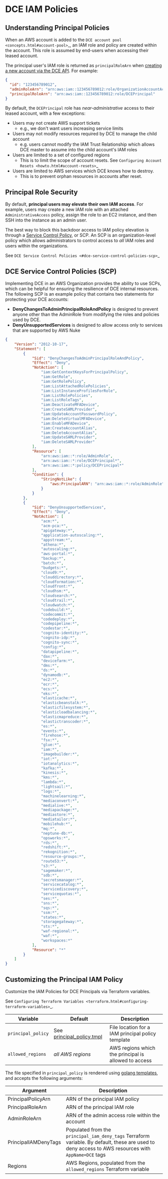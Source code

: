 # DCE IAM Policies

## Understanding Principal Policies

When an AWS account is added to the `DCE account pool <concepts.html#account-pool>`_, an IAM role and policy are created within the account. This role is assumed by end-users when accessing their leased account.

The principal user's IAM role is returned as `principalRoleArn` when [creating a new account via the DCE API](swagger_link.html). For example:

```json
{
  "id": "123456789012",
  "adminRoleArn": "arn:aws:iam::123456789012:role/OrganizationAccountAccessRole",
  "principalRoleArn": "arn:aws:iam::123456789012:role/DCEPrincipal"
}
```

By default, the `DCEPrincipal` role has _near-administrative_ access to their leased account, with a few exceptions:

- Users may not create AWS support tickets 
    - e.g., we don't want users increasing service limits
- Users may not modify resources required by DCE to manage the child account
    - e.g. users cannot modify the IAM Trust Relationship which allows DCE master to assume into the child account's IAM roles
- Users are limited to a set of configured regions
    - This is to limit the scope of account resets. See `Configuring Account Resets <howto.html#account-resets>`_
- Users are limited to AWS services which DCE knows how to destroy.
    - This is to prevent orphan resources in accounts after reset.

## Principal Role Security

By default, **principal users may elevate their own IAM access**. For example, users may create a new IAM role with an attached `AdministrativeAccess` policy, assign the role to an EC2 instance, and then SSH into the instance as an admin user.

The best way to block this backdoor access to IAM policy elevation is through a [Service Control Policy](https://docs.aws.amazon.com/organizations/latest/userguide/orgs_manage_policies_scp.html), or SCP. An SCP is an organization-level policy which allows administrators to control access to _all_ IAM roles and users within the organizations. 

See `DCE Service Control Policies <#dce-service-control-policies-scp>`_

## DCE Service Control Policies (SCP)

Implementing DCE in an AWS Organization provides the ability to use SCPs, which can be helpful for ensuring the resilience of DCE internal resources. The following SCP is an example policy that contains two statements for protecting your DCE accounts:

- **DenyChangesToAdminPrincipalRoleAndPolicy** is designed to prevent anyone other than the AdminRole from modifying the roles and policies used by DCE.
- **DenyUnsupportedServices** is designed to allow access only to services that are supported by AWS Nuke


```json
{
    "Version": "2012-10-17",
    "Statement": [
        {
            "Sid": "DenyChangesToAdminPrincipalRoleAndPolicy",
            "Effect": "Deny",
            "NotAction": [
                "iam:GetContextKeysForPrincipalPolicy",
                "iam:GetRole",
                "iam:GetRolePolicy",
                "iam:ListAttachedRolePolicies",
                "iam:ListInstanceProfilesForRole",
                "iam:ListRolePolicies",
                "iam:ListRoleTags",
                "iam:DeactivateMFADevice",
                "iam:CreateSAMLProvider",
                "iam:UpdateAccountPasswordPolicy",
                "iam:DeleteVirtualMFADevice",
                "iam:EnableMFADevice",
                "iam:CreateAccountAlias",
                "iam:DeleteAccountAlias",
                "iam:UpdateSAMLProvider",
                "iam:DeleteSAMLProvider"
            ],
            "Resource": [
                "arn:aws:iam::*:role/AdminRole",
                "arn:aws:iam::*:role/DCEPrincipal*",
                "arn:aws:iam::*:policy/DCEPrincipal*"
            ],
            "Condition": {
                "StringNotLike": {
                    "aws:PrincipalARN": "arn:aws:iam::*:role/AdminRole"
                }
            }
        },
        {
            "Sid": "DenyUnsupportedServices",
            "Effect": "Deny",
            "NotAction": [
                "acm:*",
                "acm-pca:*",
                "apigateway:*",
                "application-autoscaling:*",
                "appstream:*",
                "athena:*",
                "autoscaling:*",
                "aws-portal:*",
                "backup:*",
                "batch:*",
                "budgets:*",
                "cloud9:*",
                "clouddirectory:*",
                "cloudformation:*",
                "cloudfront:*",
                "cloudhsm:*",
                "cloudsearch:*",
                "cloudtrail:*",
                "cloudwatch:*",
                "codebuild:*",
                "codecommit:*",
                "codedeploy:*",
                "codepipeline:*",
                "codestar:*",
                "cognito-identity:*",
                "cognito-idp:*",
                "cognito-sync:*",
                "config:*",
                "datapipeline:*",
                "dax:*",
                "devicefarm:*",
                "dms:*",
                "ds:*",
                "dynamodb:*",
                "ec2:*",
                "ecr:*",
                "ecs:*",
                "eks:*",
                "elasticache:*",
                "elasticbeanstalk:*",
                "elasticfilesystem:*",
                "elasticloadbalancing:*",
                "elasticmapreduce:*",
                "elastictranscoder:*",
                "es:*",
                "events:*",
                "firehose:*",
                "fsx:*",
                "glue:*",
                "iam:*",
                "imagebuilder:*",
                "iot:*",
                "iotanalytics:*",
                "kafka:*",
                "kinesis:*",
                "kms:*",
                "lambda:*",
                "lightsail:*",
                "logs:*",
                "machinelearning:*",
                "mediaconvert:*",
                "medialive:*",
                "mediapackage:*",
                "mediastore:*",
                "mediatailor:*",
                "mobilehub:*",
                "mq:*",
                "neptune-db:*",
                "opsworks:*",
                "rds:*",
                "redshift:*",
                "rekognition:*",
                "resource-groups:*",
                "route53:*",
                "s3:*",
                "sagemaker:*",
                "sdb:*",
                "secretsmanager:*",
                "servicecatalog:*",
                "servicediscovery:*",
                "servicequotas:*",
                "ses:*",
                "sns:*",
                "sqs:*",
                "ssm:*",
                "states:*",
                "storagegateway:*",
                "sts:*",
                "waf-regional:*",
                "waf:*",
                "workspaces:*"
            ],
            "Resource": "*"
        }
    ]
}
```



## Customizing the Principal IAM Policy

Customize the IAM Policies for DCE Principals via Terraform variables. 

See `Configuring Terraform Variables <terraform.html#configuring-terraform-variables>`_.

| Variable | Default | Description |
| --- | --- | --- |
| `principal_policy` | See [principal_policy.tmpl](https://github.com/Optum/dce/blob/master/modules/fixtures/policies/principal_policy.tmpl) | File location for a  IAM principal policy template | 
| `allowed_regions` | _all AWS regions_ | AWS regions which the principal is allowed to access |

The file specified in `principal_policy` is rendered using [golang templates](https://golang.org/pkg/text/template/), and accepts the following arguments:

| Argument | Description |
| --- | --- |
| PrincipalPolicyArn | ARN of the principal IAM policy |
| PrincipalRoleArn | ARN of the principal IAM role |
| AdminRoleArn | ARN of the admin access role within the account |
| PrincipalIAMDenyTags | Populated from the `principal_iam_deny_tags` Terraform variable. By default, these are used to deny access to AWS resources with `AppName=DCE` tags |
| Regions | AWS Regions, populated from the `allowed_regions` Terraform variable |
